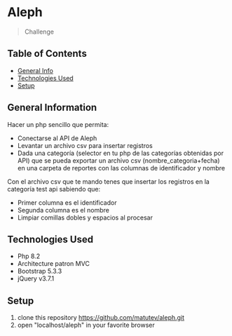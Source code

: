 # Aleph
> Challenge
## Table of Contents
* [General Info](#general-information)
* [Technologies Used](#technologies-used)
* [Setup](#setup)
<!-- * [License](#license) -->
## General Information
Hacer un php sencillo que permita:
- Conectarse al API de Aleph
- Levantar un archivo csv para insertar registros
- Dada una categoría (selector en tu php de las categorías obtenidas por API) que se pueda exportar un archivo csv (nombre_categoria+fecha) en una carpeta de reportes con las columnas de identificador y nombre

Con el archivo csv que te mando tenes que insertar los registros en la categoría test api sabiendo que:
- Primer columna es el identificador
- Segunda columna es el nombre
- Limpiar comillas dobles y espacios al procesar

## Technologies Used
- Php 8.2
- Architecture patron MVC
- Bootstrap 5.3.3
- jQuery v3.7.1

## Setup
1. clone this repository https://github.com/matutev/aleph.git
3. open "localhost/aleph" in your favorite browser
